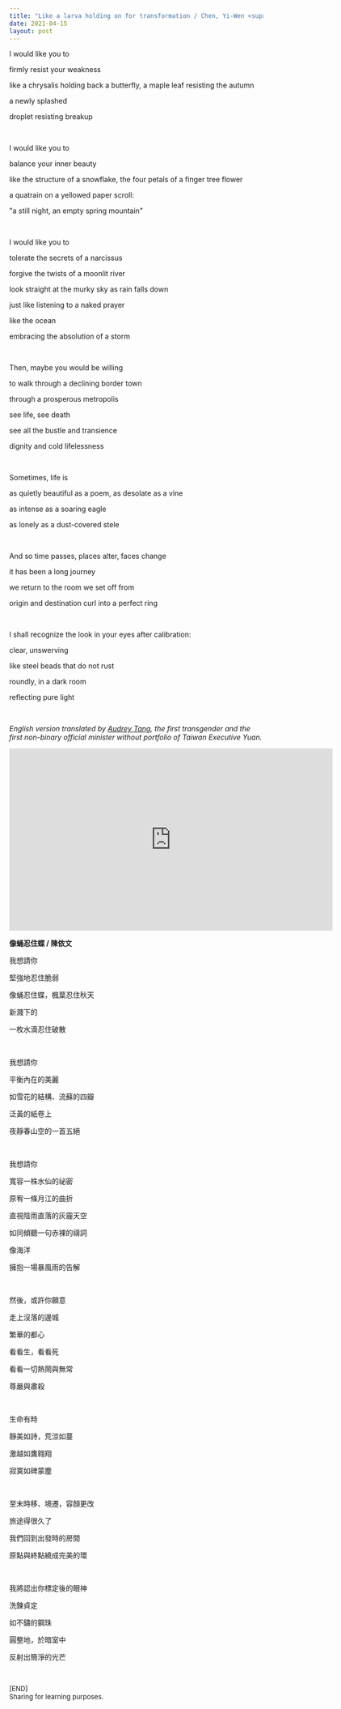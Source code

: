 ```yaml
---
title: "Like a larva holding on for transformation / Chen, Yi-Wen <sup>[Reproduced]</sup>"
date: 2021-04-15
layout: post
---
```


I would like you to

firmly resist your weakness

like a chrysalis holding back a butterfly, a maple leaf resisting the autumn

a newly splashed

droplet resisting breakup  

<br/>

I would like you to

balance your inner beauty

like the structure of a snowflake, the four petals of a finger tree flower

a quatrain on a yellowed paper scroll:

"a still night, an empty spring mountain"  

<br/>

I would like you to

tolerate the secrets of a narcissus

forgive the twists of a moonlit river

look straight at the murky sky as rain falls down

just like listening to a naked prayer

like the ocean

embracing the absolution of a storm  

<br/>

Then, maybe you would be willing

to walk through a declining border town

through a prosperous metropolis

see life, see death

see all the bustle and transience

dignity and cold lifelessness  

<br/>

Sometimes, life is

as quietly beautiful as a poem, as desolate as a vine

as intense as a soaring eagle

as lonely as a dust-covered stele  

<br/>

And so time passes, places alter, faces change

it has been a long journey

we return to the room we set off from

origin and destination curl into a perfect ring  

<br/>

I shall recognize the look in your eyes after calibration:

clear, unswerving

like steel beads that do not rust

roundly, in a dark room

reflecting pure light  

<br/>

*English version translated by [Audrey Tang](https://en.wikipedia.org/wiki/Audrey_Tang), the first transgender and the first non-binary official minister without portfolio of Taiwan Executive Yuan.*

<iframe allowfullscreen="" frameborder="0" height="360" src="https://www.youtube.com/embed/qATkXwppWAw?start=1877" width="640"></iframe>

<br/>

**像蛹忍住蝶 / 陳依文**

我想請你

堅強地忍住脆弱

像蛹忍住蝶，楓葉忍住秋天

新濺下的

一枚水滴忍住破散  

<br/>

我想請你

平衡內在的美麗

如雪花的結構、流蘇的四瓣

泛黃的紙卷上

夜靜春山空的一首五絕  

<br/>

我想請你

寬容一株水仙的祕密

原宥一條月江的曲折

直視陰雨直落的灰霾天空

如同傾聽一句赤裸的禱詞

像海洋

擁抱一場暴風雨的告解  

<br/>

然後，或許你願意

走上沒落的邊城

繁華的都心

看看生，看看死

看看一切熱鬧與無常

尊嚴與肅殺  

<br/>

生命有時

靜美如詩，荒涼如蔓

激越如鷹翱翔

寂寞如碑蒙塵  

<br/>

至末時移、境遷，容顏更改

旅途得很久了

我們回到出發時的房間

原點與終點繞成完美的環  

<br/>

我將認出你標定後的眼神

洗鍊貞定

如不鏽的鋼珠

圓整地，於暗室中

反射出簡淨的光芒

<br>
<p>
<font size="2">
[END]
<br>
Sharing for learning purposes.
</font>
</p>